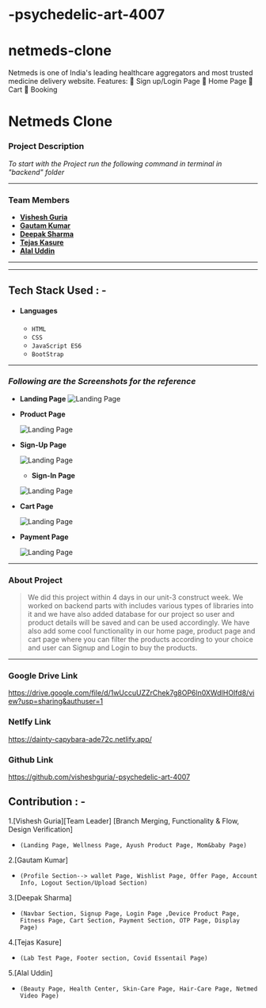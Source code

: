 # -psychedelic-art-4007

# netmeds-clone
Netmeds is one of India's leading healthcare aggregators and most trusted medicine delivery website. Features:  Sign up/Login Page  Home Page  Cart  Booking

# Netmeds Clone

### Project Description

_To start with the Project run the following command in terminal in "backend" folder_



---

### Team Members

- **[Vishesh Guria](https://github.com/visheshguria)**
- **[Gautam Kumar](https://github.com/Tonystark102)**
- **[Deepak Sharma](https://github.com/brahmandeepak)**
- **[Tejas Kasure](https://github.com/tejaskasure)**
- **[Alal Uddin](https://github.com/alalUDDIN123)**

---

---

## Tech Stack Used : -

- #### Languages
  - `HTML`
  - `CSS`
  - `JavaScript ES6`
  - `BootStrap`


---

### _Following are the Screenshots for the reference_

- **Landing Page**
  ![Landing Page](https://miro.medium.com/max/1400/1*wZ3xlMwKsOvfkN4nSXjD_w.png)
  

- **Product Page**

  ![Landing Page](https://miro.medium.com/max/1400/1*sJX3BYceDaTN9Lt9d3HPLg.png)


- **Sign-Up Page**

  ![Landing Page](https://miro.medium.com/max/1400/1*5CjSVwNTsX6Afly-w0tx1w.png)
  
  
  - **Sign-In Page**

  ![Landing Page](https://miro.medium.com/max/1400/1*2abbRjcbPs7sLSOPy04I3w.png)


- **Cart Page**

  ![Landing Page](https://miro.medium.com/max/1400/1*Wqzwg5aDURpAsBfRDyDJoQ.png)

- **Payment Page**

  ![Landing Page](https://miro.medium.com/max/1400/1*7LZ06iKE61ZqyPrpbyIaBg.png)

---

### About Project

> We did this project within 4 days in our unit-3 construct week. We worked on backend parts with includes various types of libraries into it and we have also added database for our project so user and product details will be saved and can be used accordingly. We have also add some cool functionality in our home page, product page and cart page where you can filter the products according to your choice and user can Signup and Login to buy the products.

---



### Google Drive Link

https://drive.google.com/file/d/1wUccuUZZrChek7g8OP6ln0XWdIHOIfd8/view?usp=sharing&authuser=1


### Netlfy Link
https://dainty-capybara-ade72c.netlify.app/

### Github Link
https://github.com/visheshguria/-psychedelic-art-4007


## Contribution : -

1.[Vishesh Guria][Team Leader] 
[Branch Merging, Functionality & Flow, Design Verification]
- `(Landing Page, Wellness Page, Ayush Product Page, Mom&baby Page)`

2.[Gautam Kumar]

- `(Profile Section--> wallet Page, Wishlist Page, Offer Page, Account Info, Logout Section/Upload Section)`

3.[Deepak Sharma]

- `(Navbar Section, Signup Page, Login Page ,Device Product Page, Fitness Page, Cart Section, Payment Section, OTP Page, Display Page)`

4.[Tejas Kasure]

- `(Lab Test Page, Footer section, Covid Essentail Page)`

5.[Alal Uddin]

- `(Beauty Page, Health Center, Skin-Care Page, Hair-Care Page, Netmed Video Page)`


